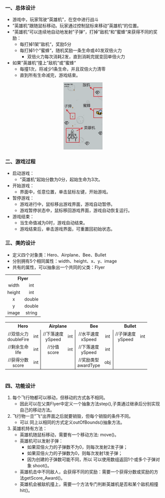 ### 一、总体设计

- 游戏中，玩家驾驶“英雄机”，在空中进行战斗
- ”英雄机“跟随鼠标移动。玩家通过控制鼠标来移动”英雄机“的位置。
- ”英雄机“可以连续地自动地发射”子弹“，打掉”敌机“和”蜜蜂“来获得不同的奖励：  
    - 每打掉1架”敌机“，奖励5分
    - 每打掉1个”蜜蜂“，随机奖励一条生命或40发双倍火力
       - 双倍火力每次消耗2发，直到消耗完就变回单倍火力
- 如果”英雄机“撞上”敌机“或”蜜蜂“
    - 每撞1次，将减少1条生命，并且双倍火力清零
    - 直到所有生命减完，游戏结束。  

<div align="center">
    <img src="main.png" width="25%">
</div>

### 二、游戏过程

- 启动游戏：
    - ”英雄机“起始分数为0分，起始生命为3次。
- 开始游戏：
    - 界面中，任意位置，单击鼠标左键，开始游戏。
- 暂停游戏：
    - 游戏进行中，鼠标移出游戏界面，游戏自动暂停。
    - 游戏暂停状态中，鼠标移回游戏界面，游戏自动恢复运行。
- 游戏结束：
    - 当生命值减为0时，游戏自动结束。
    - 游戏结束后，单击游戏界面，可重置回初始状态。

### 三、类的设计

- 定义四个对象类：Hero、Airplane、Bee、Bullet
- 分别拥有5个相同属性：width、height、x、y、image
- 共有的属性，可以抽象出一个共同的父类：Flyer
<style>
    table{text-align:center; margin:0 auto}
    td:nth-of-type(even){border-right:1px solid}
    tr>td:last-child,tr>th:last-child{border-right: none}
</style>

<table>
    <tr>
        <th colspan="2">Flyer</th>
    </tr>
    <tr>
        <td>width</td><td>int</td>
    </tr>
    <tr>
        <td>height</td><td>int</td>
    </tr>
    <tr>
        <td>x</td><td>double</td>
    </tr>
    <tr>
        <td>y</td><td>double</td>
    </tr>
    <tr>
        <td>image</td><td>string</td>
    </tr>
</table>
<br/>
<table>
    <tr>
        <th colspan="2">Hero</th><th colspan="2">Airplane</th>
        <th colspan="2">Bee</th><th colspan="2">Bullet</th>
    </tr>
    <tr>
        <td>//双倍火力<br/>doubleFire</td><td>int</td>
        <td>//下落速度<br/>ySpeed</td><td>int</td>
        <td>//水平速度<br/>xSpeed</td><td>int</td>
        <td>//子弹速度<br/>ySpeed</td><td>int</td>
    </tr>
    <tr>
        <td>//剩余生命<br/>life</td><td>int</td>
        <td>//分值<br/>score</td><td>int</td>
        <td>//下落速度<br/>ySpeed</td><td>int</td>
        <td></td><td></td>
    </tr>
    <tr>
        <td>//获得分数<br/>score</td><td>int</td>
        <td></td><td></td>
        <td>//奖励类型<br/>awardType</td><td>obj</td>
        <td></td><td></td>
    </tr>
</table>
<br/>

### 四、功能设计

1. 每个飞行物都可以移动，但移动的方式各不相同。
    - 因此可以在父类Flyer中定义一个抽象方法step(),子类通过继承后分别实现自己的移动方法。
2. 飞行物一旦”飞“出界面之后就要销毁，但每个销毁的条件不同。
    - 可以 同上以相同的方式定义outOfBounds()抽象方法。
3. 英雄机特有方法：
    - 英雄机随鼠标移动，需要有一个移动方法: move()。
    - 英雄机可以发射子弹：
        * 如果双倍火力的子弹数不为0，则每次发射2发子弹；
        * 如果双倍火力的子弹数为0，则每次发射1发子弹；
        * 因为创建的子弹数可能不同，所以 可以使用数组返回1个或多个子弹对象 shoot()。
    - 英雄机击中不同敌人，会获得不同的奖励：需要一个获得分数或奖励的方法getScore_Award()。
    - 英雄机会被敌机撞上，需要一个方法专门判断英雄机是否和某个敌机相撞hit()。

